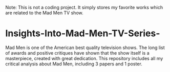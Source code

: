 Note: This is not a coding project. It simply stores my favorite works which are related to the Mad Men TV show. 
# Insights-Into-Mad-Men-TV-Series-
Mad Men is one of the American best quality television shows. The long list of awards and positive critiques have shown that the show itself is a masterpiece, created with great dedication. This repository includes all my critical analysis about Mad Men, including 3 papers and 1 poster.
